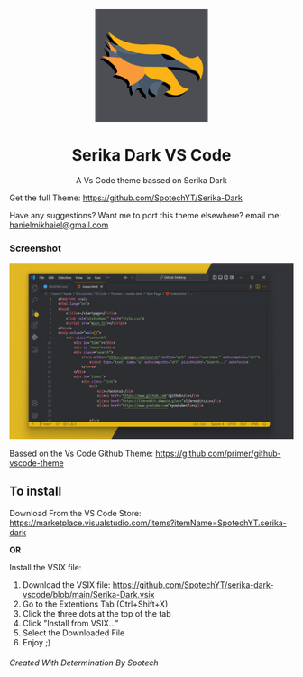 <p align="center"><img src="https://raw.githubusercontent.com/SpotechYT/Serika-Dark/main/Logo.jpg" height="200"></p>
<h1 align="center">Serika Dark VS Code</h1>
<p align="center">A Vs Code theme bassed on Serika Dark</p>

Get the full Theme: https://github.com/SpotechYT/Serika-Dark

Have any suggestions? Want me to port this theme elsewhere? email me: hanielmikhaiel@gmail.com

### Screenshot
![python](https://raw.githubusercontent.com/SpotechYT/serika-dark-vscode/main/assets/Screenshot.png)

Bassed on the Vs Code Github Theme: https://github.com/primer/github-vscode-theme

## To install
Download From the VS Code Store: https://marketplace.visualstudio.com/items?itemName=SpotechYT.serika-dark

**OR**

Install the VSIX file:
  1. Download the VSIX file: https://github.com/SpotechYT/serika-dark-vscode/blob/main/Serika-Dark.vsix
  2. Go to the Extentions Tab (Ctrl+Shift+X)
  3. Click the three dots at the top of the tab
  4. Click "Install from VSIX..."
  5. Select the Downloaded File
  6. Enjoy ;)
  
  
###### Created With Determination By Spotech
